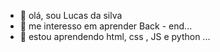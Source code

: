 - 👋 olá, sou Lucas da silva
- 👀 me interesso em aprender Back - end...
- 🌱 estou aprendendo html, css , JS e python  ...

<!---
Lucasdasilva18/Lucasdasilva18 is a ✨ special ✨ repository because its `README.md` (this file) appears on your GitHub profile.
You can click the Preview link to take a look at your changes.
--->
